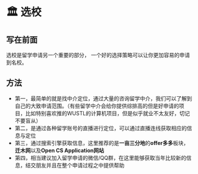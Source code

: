 # 🏛️ 选校



## 写在前面

选校是留学申请另一个重要的部分， 一个好的选择策略可以让你更加容易的申请到名校。



## 方法



* 第一，最简单的就是找中介定位，通过大量的咨询留学中介，我们可以了解到自己的大致申请范围。（有些留学中介会给你提供综排高的但是好申请的项目，比如特别喜欢推的WUSTL的计算机项目，但是似乎就业不太友好，切记不要盲从）
* 第二，是通过各种留学账号的直播进行定位，可以通过直播连线获取相应的信息与定位
* 第三，通过搜索引擎获取信息，这里推荐的是**一亩三分地**的**offer多多**板块，**迁木网**以及**Open CS Application网站**
* 第四，相当建议加入留学申请的微信/QQ群，在这里能够获取当年比较新的信息，结交朋友并且在整个申请过程之中提供帮助

